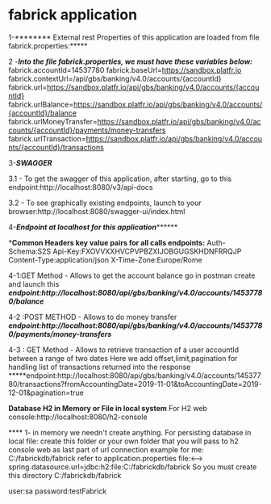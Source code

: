 # fabrick application

1-******** External rest Properties of this application are loaded from  file fabrick.properties:*****


2 -*****Into the file fabrick.properties, we must have these variables below:*****
fabrick.accountId=14537780
fabrick.baseUrl=https://sandbox.platfr.io
fabrick.contextUrl=/api/gbs/banking/v4.0/accounts/{accountId}
fabrick.url=https://sandbox.platfr.io/api/gbs/banking/v4.0/accounts/{accountId}
fabrick.urlBalance=https://sandbox.platfr.io/api/gbs/banking/v4.0/accounts/{accountId}/balance
fabrick.urlMoneyTransfer=https://sandbox.platfr.io/api/gbs/banking/v4.0/accounts/{accountId}/payments/money-transfers
fabrick.urlTransaction=https://sandbox.platfr.io/api/gbs/banking/v4.0/accounts/{accountId}/transactions

3-*******SWAGGER*******

  3.1 - To get the swagger of this application, after starting, go to this endpoint:http://localhost:8080/v3/api-docs

  3.2 - To see graphically existing endpoints, launch to your browser:http://localhost:8080/swagger-ui/index.html

4-*****Endpoint at localhost for this application***********

   *********Common Headers key value pairs for all calls endpoints:********
   Auth-Schema:S2S
   Api-Key:FXOVVXXHVCPVPBZXIJOBGUGSKHDNFRRQJP
   Content-Type:application/json
   X-Time-Zone:Europe/Rome

  4-1:GET Method - Allows to get the account balance go in postman create and launch this *****endpoint:http://localhost:8080/api/gbs/banking/v4.0/accounts/14537780/balance*****				    
  
  
  4-2 :POST METHOD - Allows to do money transfer 
*****endpoint:http://localhost:8080/api/gbs/banking/v4.0/accounts/14537780/payments/money-transfers*****
  
  
  4-3 : GET Method - Allows to retrieve transaction of a user accountId between a range of two dates
  Here we add offset,limit,pagination for handling list of transactions returned into the response
*****endpoint:http://localhost:8080/api/gbs/banking/v4.0/accounts/14537780/transactions?fromAccountingDate=2019-11-01&toAccountingDate=2019-12-01&pagination=true

****Database H2 in Memory or File in local system****
For H2 web console:http://localhost:8080/h2-console

**** 1- in memory we needn't create anything.
For persisting database in local file: create this folder or your own folder that you will pass to h2 console web as last part of url connection example for me:
C:/fabrickdb/fabrick
refer to application.properties file:<--> spring.datasource.url=jdbc:h2:file:C:/fabrickdb/fabrick
So you must create this directory C:/fabrickdb/fabrick


user:sa
password:testFabrick
  